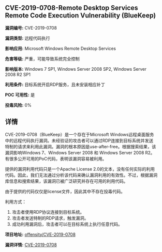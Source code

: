 ## CVE-2019-0708-Remote Desktop Services Remote Code Execution Vulnerability (BlueKeep)

**漏洞编号:** CVE-2019-0708

**漏洞类型:** 远程代码执行

**影响应用:** Microsoft Windows Remote Desktop Services

**危害等级:** 严重，可能导致系统完全控制

**影响版本:** Windows 7 SP1, Windows Server 2008 SP2, Windows Server 2008 R2 SP1

**利用条件:** 目标系统开启RDP服务，且未安装相应补丁

**POC 可用性:** 是

**投毒风险:** 0%

## 详情

CVE-2019-0708（BlueKeep）是一个存在于Microsoft Windows远程桌面服务中的远程代码执行漏洞。未经验证的攻击者可以通过RDP连接到目标系统并发送特制的请求来利用此漏洞。漏洞的根本原因是use-after-free。根据搜索结果，该漏洞影响Windows 7、Windows Server 2008 和 Windows Server 2008 R2。有很多公开可用的PoC代码，表明该漏洞容易被利用。

提供的漏洞利用代码只是一个Apache License 2.0的文本，没有任何实际的利用代码。因此，我们无法通过分析该代码来确认漏洞利用的有效性。不过，根据漏洞库信息和搜索结果，该漏洞已被广泛研究并存在可用的利用代码。

由于提供的代码仅仅是license文件，因此其中不存在投毒代码。

利用方式：
1.  攻击者使用RDP协议连接到目标系统。
2.  攻击者发送特制的RDP请求，触发漏洞。
3.  成功利用漏洞后，攻击者可以在目标系统上执行任意代码。

**项目地址:** [offensity/CVE-2019-0708](https://github.com/offensity/CVE-2019-0708)

**漏洞详情:** [CVE-2019-0708](https://nvd.nist.gov/vuln/detail/CVE-2019-0708)